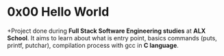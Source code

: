# 0x00 Hello World
+Project done during **Full Stack Software Engineering studies** at **ALX  School**. It aims to learn about what is entry point, basics commands (puts, printf, putchar), compilation process with gcc in **C language**.

